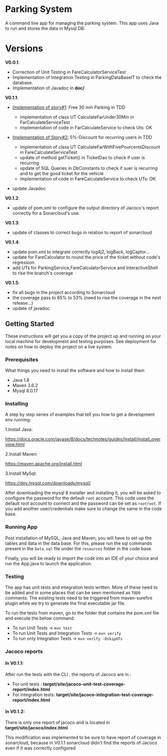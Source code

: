 # Parking System
A command line app for managing the parking system. 
This app uses Java to run and stores the data in Mysql DB.

# Versions
**V0.0.1**:
 
- Correction of Unit Testing in FareCalculatorServiceTest
- Implementation of Integration Testing in ParkingDataBaseIT to check the database.
- Implementation of Javadoc in **doc/**

**V0.1.1**:

* <ins>Implementation of story#1</ins>: Free 30 min Parking in TDD
    * implementation of class UT  CalculateFarUnder30Min in FarCalculateServiceTest
    * implementation of code in FarCalculateService to check Uts: OK
    

* <ins>Implementation of Story#2:</ins> 5%-Discount for recurring users in TDD
    * implementation of class UT CalculateFarWithFivePourcentsDiscount in FareCalculateServiceTest
    * update of method getTicket() in TicketDao to check if user is recurring 
    * update of SQL Queries in DbConstants to check if suer is recurring and to get the good ticket for the vehicle 
    * implementation of code in FareCalculateService to check UTs: OK


* update Javadoc

**V0.1.2**:

* update of pom.xml to configure the output directory of Jacoco's report correctly for a Sonarcloud's use.

**V0.1.3**:

* update of classes to correct bugs in relation to report of sonarcloud

**V0.1.4**:

* update pom.xml to integrate correctly log4j2, logBack, logCaptor...
* update for FareCalculator to round the price of the ticket without code's regression
* add UTs for ParkingService,FareCalculatorService and InteractiveShell to rise the branch's coverage 

**V0.1.5**:

* fix all bugs in the project according to Sonarcloud
* the coverage pass to 85% to 53% (need to rise the coverage in the next release...)
* update of javadoc
 
## Getting Started

These instructions will get you a copy of the project up and running on your local machine for development and testing purposes. See deployment for notes on how to deploy the project on a live system.

### Prerequisites

What things you need to install the software and how to install them

- Java 1.8
- Maven 3.6.2
- Mysql 8.0.17

### Installing

A step by step series of examples that tell you how to get a development env running:

1.Install Java:

https://docs.oracle.com/javase/8/docs/technotes/guides/install/install_overview.html

2.Install Maven:

https://maven.apache.org/install.html

3.Install MySql:

https://dev.mysql.com/downloads/mysql/

After downloading the mysql 8 installer and installing it, you will be asked to configure the password for the default `root` account.
This code uses the default root account to connect and the password can be set as `rootroot`. If you add another user/credentials make sure to change the same in the code base.

### Running App

Post installation of MySQL, Java and Maven, you will have to set up the tables and data in the data base.
For this, please run the sql commands present in the `Data.sql` file under the `resources` folder in the code base.

Finally, you will be ready to import the code into an IDE of your choice and run the App.java to launch the application.

### Testing

The app has unit tests and integration tests written. More of these need to be added and in some places that can be seen mentioned as `TODO` comments. The existing tests need to be triggered from maven-surefire plugin while we try to generate the final executable jar file.

To run the tests from maven, go to the folder that contains the pom.xml file and execute the below command.


* To run Unit Tests -> `mvn test`
* To run Unit Tests and Integration Tests -> `mvn verify` 	
* To run only Integration Tests -> `mvn verify -DskipUTs`

### Jacoco reports

#### In V0.1.1:
After run the tests with the CLI , the reports of Jacoco are in :

* For unit tests : **target/site/jacoco-unit-test-coverage-report/index.html**
* For integration tests: **target/site/jacoco-integration-test-coverage-report/index.html**

#### In V0.1.2:
There is only one report of jacoco and is located in **target/site/jacoco/index.html**

This modification was implemented to be sure to have report of coverage in sonarcloud, because in V0.1.1 sonarcloud didn't find the reports of Jacoco even if it was correctly configured 
